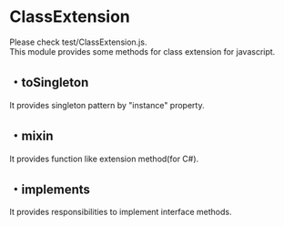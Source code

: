 # ClassExtension
Please check test/ClassExtension.js.  
This module provides some methods for class extension for javascript.

## ・toSingleton  
It provides singleton pattern by "instance" property.

## ・mixin  
It provides function like extension method(for C#).

## ・implements  
It provides responsibilities to implement interface methods.
